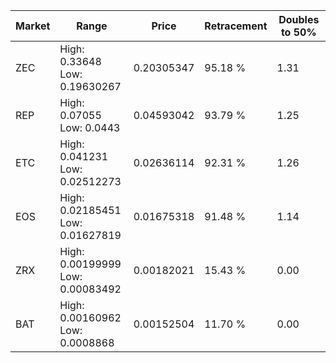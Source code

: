 | Market | Range | Price| Retracement | Doubles to 50% |
| --- | --- | --- | --- | --- |
| ZEC | High: 0.33648<br />Low: 0.19630267 | 0.20305347 | 95.18 % | 1.31 |
| REP | High: 0.07055<br />Low: 0.0443 | 0.04593042 | 93.79 % | 1.25 |
| ETC | High: 0.041231<br />Low: 0.02512273 | 0.02636114 | 92.31 % | 1.26 |
| EOS | High: 0.02185451<br />Low: 0.01627819 | 0.01675318 | 91.48 % | 1.14 |
| ZRX | High: 0.00199999<br />Low: 0.00083492 | 0.00182021 | 15.43 % | 0.00 |
| BAT | High: 0.00160962<br />Low: 0.0008868 | 0.00152504 | 11.70 % | 0.00 |
